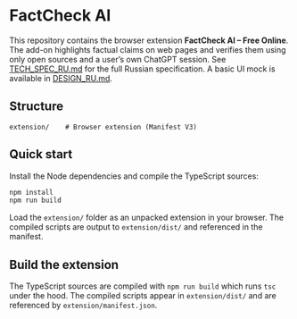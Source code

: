 # FactCheck AI

This repository contains the browser extension **FactCheck AI – Free Online**.
The add-on highlights factual claims on web pages and verifies them using only
open sources and a user’s own ChatGPT session. See
[TECH_SPEC_RU.md](TECH_SPEC_RU.md) for the full Russian specification. A basic
UI mock is available in [DESIGN_RU.md](DESIGN_RU.md).

## Structure

```
extension/    # Browser extension (Manifest V3)
```

## Quick start

Install the Node dependencies and compile the TypeScript sources:

```bash
npm install
npm run build
```

Load the `extension/` folder as an unpacked extension in your browser. The
compiled scripts are output to `extension/dist/` and referenced in the manifest.

## Build the extension

The TypeScript sources are compiled with `npm run build` which runs `tsc` under
the hood. The compiled scripts appear in `extension/dist/` and are referenced by
`extension/manifest.json`.
